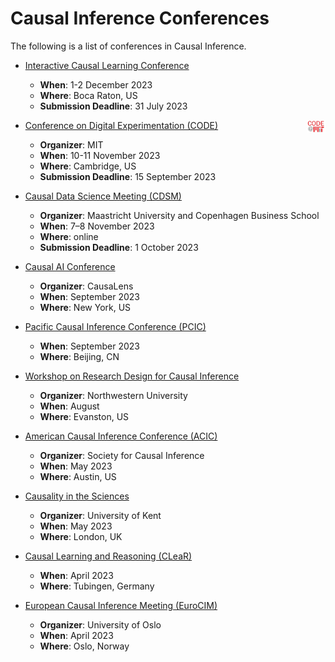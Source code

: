 # Causal Inference Conferences

The following is a list of conferences in Causal Inference.

- [Interactive Causal Learning Conference](http://interactivecausallearning.com/2023/)
  - **When**: 1-2 December 2023
  - **Where**: Boca Raton, US
  - **Submission Deadline**: 31 July 2023

- [Conference on Digital Experimentation (CODE) <img align="right" height="20" src="img/conferences/code.jpeg">](https://ide.mit.edu/events/2023-conference-on-digital-experimentation-mit-codemit/)
  - **Organizer**: MIT
  - **When**: 10-11 November 2023
  - **Where**: Cambridge, US
  - **Submission Deadline**: 15 September 2023
 
- [Causal Data Science Meeting (CDSM)](https://www.causalscience.org/meeting/)
  - **Organizer**: Maastricht University and Copenhagen Business School
  - **When**:  7–8 November 2023
  - **Where**: online
  - **Submission Deadline**: 1 October 2023

- [Causal AI Conference](https://www.causalaiconference.com/)
  - **Organizer**: CausaLens
  - **When**: September 2023
  - **Where**: New York, US

- [Pacific Causal Inference Conference (PCIC)](https://sci-info.org/annual-meeting/)
  - **When**: September 2023
  - **Where**: Beijing, CN

- [Workshop on Research Design for Causal Inference](https://www.law.northwestern.edu/research-faculty/events/conferences/causalinference/)
  - **Organizer**: Northwestern University
  - **When**: August
  - **Where**: Evanston, US

- [American Causal Inference Conference (ACIC)](https://sci-info.org/annual-meeting/)
  - **Organizer**: Society for Causal Inference
  - **When**: May 2023
  - **Where**: Austin, US

- [Causality in the Sciences](https://blogs.kent.ac.uk/jonw/conferences/cits/)
  - **Organizer**: University of Kent
  - **When**: May 2023
  - **Where**: London, UK

- [Causal Learning and Reasoning (CLeaR)](https://www.cclear.cc/)
  - **When**: April 2023
  - **Where**: Tubingen, Germany

- [European Causal Inference Meeting (EuroCIM)](https://www.eurocim.org/)
  - **Organizer**: University of Oslo
  - **When**: April 2023
  - **Where**: Oslo, Norway
